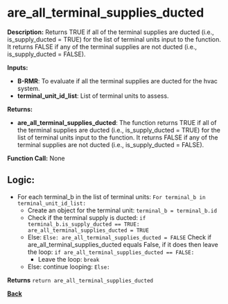 # are_all_terminal_supplies_ducted

**Description:** Returns TRUE if all of the terminal supplies are ducted (i.e., is_supply_ducted = TRUE) for the list of terminal units input to the function. It returns FALSE if any of the terminal supplies are not ducted (i.e., is_supply_ducted = FALSE).   

**Inputs:**  
- **B-RMR**: To evaluate if all the terminal supplies are ducted for the hvac system.    
- **terminal_unit_id_list**: List of terminal units to assess.

**Returns:**  
- **are_all_terminal_supplies_ducted**: The function returns TRUE if all of the terminal supplies are ducted (i.e., is_supply_ducted = TRUE) for the list of terminal units input to the function. It returns FALSE if any of the terminal supplies are not ducted (i.e., is_supply_ducted = FALSE).      
 
**Function Call:**   None       

## Logic:  
- For each terminal_b in the list of terminal units: `For terminal_b in terminal_unit_id_list:`  
    - Create an object for the terminal unit: `terminal_b = terminal_b.id`  
    - Check if the terminal supply is ducted: `if terminal_b.is_supply_ducted == TRUE: are_all_terminal_supplies_ducted = TRUE`
    - Else: `Else: are_all_terminal_supplies_ducted = FALSE`
         Check if are_all_terminal_supplies_ducted equals False, if it does then leave the loop: `if are_all_terminal_supplies_ducted == FALSE:`
        - Leave the loop: `break`
    - Else: continue looping: `Else:`   

**Returns** `return are_all_terminal_supplies_ducted`  

**[Back](../_toc.md)**